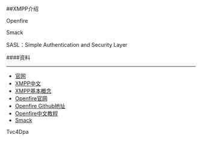##XMPP介绍



Openfire

Smack

SASL：Simple Authentication and Security Layer



####资料

------

- [官网]("https://xmpp.org/")
- [XMPP中文]("[http://wiki.jabbercn.org/%E9%A6%96%E9%A1%B5](http://wiki.jabbercn.org/首页)")
- [XMPP基本概念]("https://www.jianshu.com/p/a94749385755")
- [Openfire官网]("https://www.igniterealtime.org/projects/openfire/index.jsp")
- [Openfire Github地址]("https://github.com/igniterealtime/Openfire")
- [Openfire中文教程]("http://myopenfire.com/article/getarticle/3")
- [Smack]("https://github.com/igniterealtime/Smack")

Tvc4Dpa